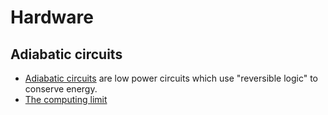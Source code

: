 # Hardware

## Adiabatic circuits

- [Adiabatic circuits](https://en.wikipedia.org/wiki/Adiabatic_circuit) are low power circuits which use "reversible logic" to conserve energy.
- [The computing limit](https://www.youtube.com/watch?v=jv2H9fp9dT8)

